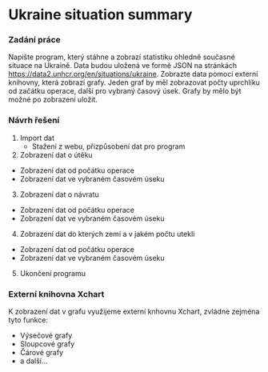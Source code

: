# Ukraine situation summary

### Zadání práce
Napište program, který stáhne a zobrazí statistiku ohledně současné situace na Ukraině. Data budou uložená ve formě JSON na stránkách https://data2.unhcr.org/en/situations/ukraine. Zobrazte data pomocí externí knihovny, která zobrazí grafy. Jeden graf by měl zobrazovat počty uprchlíku od začátku operace, další pro vybraný časový úsek. Grafy by mělo být možné po zobrazení uložit.

### Návrh řešení
1. Import dat
   * Stažení z webu, přizpůsobení dat pro program
2. Zobrazení dat o útěku
  * Zobrazení dat od počátku operace
  * Zobrazení dat ve vybraném časovém úseku 
3. Zobrazení dat o návratu
  * Zobrazení dat od počátku operace
  * Zobrazení dat ve vybraném časovém úseku
4. Zobrazení dat do kterých zemí a v jakém počtu utekli
  * Zobrazení dat od počátku operace
  * Zobrazení dat ve vybraném časovém úseku
5. Ukončení programu

### Externí knihovna Xchart
K zobrazení dat v grafu využijeme externí knhovnu Xchart, zvládne zejména tyto funkce:
* Výsečové grafy
* Sloupcové grafy
* Čárové grafy
* a další...
